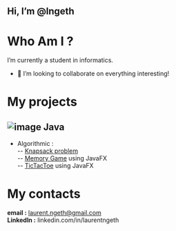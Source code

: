 ## Hi, I’m @lngeth  
# Who Am I ?  
I’m currently a student in informatics. 
- 💞️ I’m looking to collaborate on everything interesting!

# My projects

## ![image](https://img.icons8.com/color/48/000000/java-coffee-cup-logo--v1.png) Java
- Algorithmic :  
-- [Knapsack problem](https://github.com/lngeth/Knapsack-Algorithm)  
-- [Memory Game](https://github.com/lngeth/MemoryGame) using JavaFX  
-- [TicTacToe](https://github.com/lngeth/TicTacToe) using JavaFX

# My contacts  
**email :** laurent.ngeth@gmail.com  
**LinkedIn :** linkedin.com/in/laurentngeth  
